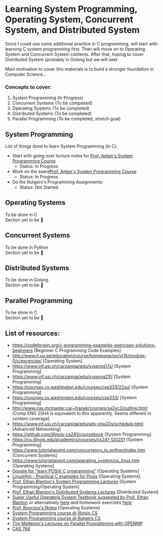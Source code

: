 # Learning System Programming, Operating System, Concurrent System, and Distributed System
Since I could use some additional practice in C programming, will start with learning C system programming first. Then will move on to Operating System and Concurrent System contents. After that, hoping to cover Distributed System (probably in Golang but we will see).   

Main motivation to cover this materials is to build a stronger foundation in Computer Science...   

### Concepts to cover: 
 1) System Programming (In Progress)   
 2) Concurrent Systems (To be completed)   
 3) Operating Systems (To be completed)   
 4) Distributed Systems (To be completed)   
 5) Parallel Programming (To be completed, stretch goal)


## System Programming
List of things done to learn System Programming (in C):
<br>
- Start with going over lecture notes for [Prof. Anton's System Programming Course](https://www.inf.usi.ch/carzaniga/edu/sysprog21f/)
    - Status: In Progress
- Work on the exerd[Prof. Anton's System Programming Course](https://www.inf.usi.ch/carzaniga/edu/sysprog21f/)
    - Status: In Progress
- Do the Rutgers's Programming Assignments:
    - Status: Not Started

## Operating Systems
To be done in C   
Section yet to be 🚧   

## Concurrent Systems
To be done in Python   
Section yet to be 🚧   

## Distributed Systems
To be done in Golang   
Section yet to be 🚧

## Parallel Programming
To be done in C   
Section yet to be 🚧


## List of resources:

- https://codeforwin.org/c-programming-examples-exercises-solutions-beginners [Beginner C Programming Code Examples]
- http://www.it.uu.se/education/course/homepage/os/vt18/module-0/c/excercise/ [Operating System]
- https://www.inf.usi.ch/carzaniga/edu/sysprog17s/ [System Programming]
- https://www.inf.usi.ch/carzaniga/edu/sysprog21f/ [System Programming]
- https://courses.cs.washington.edu/courses/cse333/22su/ [System Programming]
- https://courses.cs.washington.edu/courses/cse333/ [System Programming]
- http://www.cas.mcmaster.ca/~franek/courses/se2xc3/outline.html [Comp ENG 2SH4 is equivalent to this apparently. Seems different in content coverage]
- https://www.inf.usi.ch/carzaniga/edu/adv-ntw20s/schedule.html [Advanced Networking]
- https://github.com/illinois-cs241/coursebook [System Programming]
- https://cs.illinois.edu/academics/courses/cs241-120201 [System Programming]
- https://www.tutorialspoint.com/concurrency_in_python/index.htm [Concurrent Systems]
- https://www.tutorialspoint.com/operating_system/os_linux.htm [Operating Systems]
- [Google for "learn POSIX C programming"](https://www.google.com/search?q=learn+posix+c+programming&sxsrf=ALiCzsbQ8Gvun7WRdh4vNpucHf5EK6IwnA%3A1668913306949&ei=mph5Y8DHOb6YptQPtY2fkAM&ved=0ahUKEwjA_MjG4rv7AhU-jIkEHbXGBzIQ4dUDCA8&uact=5&oq=learn+posix+c+programming&gs_lcp=Cgxnd3Mtd2l6LXNlcnAQAzIKCAAQRxDWBBCwAzIKCAAQRxDWBBCwAzIKCAAQRxDWBBCwAzIKCAAQRxDWBBCwAzIKCAAQRxDWBBCwAzIKCAAQRxDWBBCwAzIKCAAQRxDWBBCwAzIKCAAQRxDWBBCwA0oECEEYAEoECEYYAFAAWABggAZoAXABeACAAQCIAQCSAQCYAQDIAQjAAQE&sclient=gws-wiz-serp) [Operating Systems]   
- [LinuxHint - Practical C examples for Posix](https://www.youtube.com/watch?v=VXKKNxTYYWc) [Operating Systems]
- [Prof. Ethan Blanton's System Programming Lectures](https://cse.buffalo.edu/~eblanton/course/cse410-2018-2f/) [System Programming/Operating System]
- [Prof. Ethan Blanton's Distributed Systems Lectures](https://cse.buffalo.edu/~eblanton/course/cse586-2021-0s/) [Distributed System]
- [Super Useful Operating System Textbook suggested by Prof. Ethan Blanton](./resources/operating_systems_three_easy_pieces.pdf) or alternatively [here](https://pages.cs.wisc.edu/~remzi/OSTEP/) and homework exercises [here](https://pages.cs.wisc.edu/~remzi/OSTEP/Homework/homework.html)
- [Prof. Boorzoo's Notes](http://www.cse.msu.edu/~borzoo/teaching/) [Operating Systems]   
- [System Programming course @ Illinois CS](https://github.com/illinois-cs241/coursebook)
- [System Programming course @ Rutgers CS](https://github.com/USMC1941/CS214-Rutgers)
- [Tim Matteson's Lectures on Parallel Programming with OPENMP](https://www.youtube.com/watch?v=nE-xN4Bf8XI&list=PLLX-Q6B8xqZ8n8bwjGdzBJ25X2utwnoEG)
- [CAS 766](http://www.cas.mcmaster.ca/~emil/cas766winter20-21/index.php?page=install)
